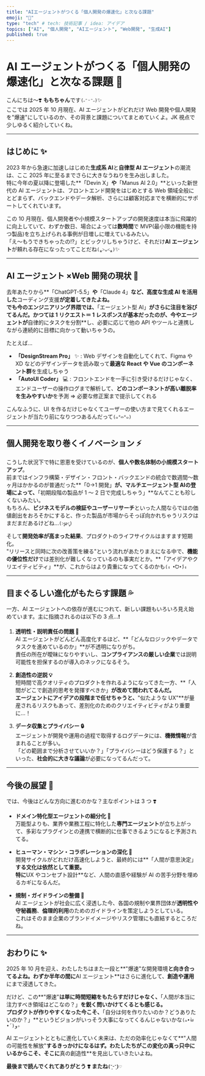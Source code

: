 ```yaml
---
title: "AIエージェントがつくる「個人開発の爆速化」と次なる課題"
emoji: "🎀"
type: "tech" # tech: 技術記事 / idea: アイデア
topics: ["AI", "個人開発", "AIエージェント", "Web開発", "生成AI"]
published: true
---
```


# AI エージェントがつくる「個人開発の爆速化」と次なる課題 🚀

こんにちは〜❣️ **ももちゃん**です`(˶ᵔᵕᵔ˶)`✨  
ここでは 2025 年 10 月現在、AI エージェントがどれだけ Web 開発や個人開発を"爆速"にしているのか、その背景と課題についてまとめていくよ。JK 視点で少しゆるく紹介していくね。

---

## はじめに ✨

2023 年から急速に加速しはじめた**生成系 AI**と**自律型 AI エージェント**の潮流は、ここ 2025 年に至るまでさらに大きなうねりを生み出しました。  
特に今年の夏以降に登場した**「Devin X」**や**「Manus AI 2.0」**といった新世代の AI エージェントは、フロントエンド開発をはじめとする Web 領域全般にとどまらず、バックエンドやデータ解析、さらには顧客対応までを横断的にサポートしてくれています。

この 10 月現在、個人開発者や小規模スタートアップの開発速度は本当に飛躍的に向上していて、わずか数日、場合によっては**数時間**で MVP(最小限の機能を持つ製品)を立ち上げられる事例が日増しに増えているみたい。  
「え〜もうできちゃったの!?」とビックリしちゃうけど、それだけ**AI エージェント**が頼れる存在になったってことだね`(⁎˃ᴗ˂⁎)`✨

---

## AI エージェント ×Web 開発の現状 🤖

去年あたりから**「ChatGPT-5.5」**や**「Claude 4」**など、高度な生成 AI を活用した**コーディング支援**が定着してきたよね。  
でも今のエンジニアリング界隈では、**「エージェント型 AI」**がさらに注目を浴びてるんだ。かつては 1 リクエスト＝ 1 レスポンスが基本だったのが、今やエージェントが**自律的にタスクを分割**し、必要に応じて他の API やツールと連携しながら連続的に目標に向かって動いちゃうの。

たとえば…

- **「DesignStream Pro」** ✨ : Web デザインを自動化してくれて、Figma や XD などのデザインデータを読み取って**最適な React や Vue のコンポーネント群**を生成しちゃう
- **「AutoUI Coder」** 💻 : フロントエンドを一手に引き受けるだけじゃなく、エンドユーザーの操作ログまで解析して、**どのコンポーネントが高い離脱率を生みやすいか**を予測 ⇒ 必要な修正案まで提示してくれる

こんなふうに、UI を作るだけじゃなくてユーザーの使い方まで見てくれるエージェントが当たり前になりつつあるんだって`(๑°⌓°๑)`

---

## 個人開発を取り巻くイノベーション ⚡

こうした状況下で特に恩恵を受けているのが、**個人や数名体制の小規模スタートアップ**。  
前まではインフラ構築・デザイン・フロント・バックエンドの統合で数週間～数ヶ月はかかるのが普通だった**「0→1 開発」**が、**マルチエージェント型 AI**の登場によって、**「初期段階の製品が 1 ～ 2 日で完成しちゃう」**なんてことも珍しくないみたい。  
もちろん、**ビジネスモデルの検証やユーザーリサーチ**といった人間ならではの価値創出をおろそかにすると、作った製品が市場からそっぽ向かれちゃうリスクはまだまだあるけどね…`(˃̥̥ω˂̥̥̥)`

そして**開発効率が高まった結果**、プロダクトのライフサイクルはますます短期化。  
"リリースと同時に次の改善策を練る"という流れがあたりまえになる中で、**機能の優位性だけ**では差別化が難しくなっているのも事実だとか。**「アイデアやクリエイティビティ」**が、これからはより貴重になってくるのかも`(ง •̀ᗜ•́)ง`

---

## 目まぐるしい進化がもたらす課題 💦

一方、AI エージェントへの依存が進むにつれて、新しい課題もいろいろ見え始めています。主に指摘されるのは以下の 3 点…❗

1. **透明性・説明責任の問題 🔎**  
   AI エージェントがどんどん高度化するほど、**「どんなロジックやデータでタスクを進めているのか」**が不透明になりがち。  
   責任の所在が曖昧になりやすいし、**コンプライアンスの厳しい企業**では説明可能性を担保するのが導入のネックになるそう。

2. **創造性の逆説 💡**  
   短時間で高クオリティのプロダクトを作れるようになってきた一方、**「人間がどこで創造的思考を発揮すべきか」**が改めて問われてるんだ。  
   エージェントにアイデアの段階まで任せちゃうと、**"似たような UX"**が量産されるリスクもあって、差別化のためのクリエイティビティがより重要に…！

3. **データ収集とプライバシー 🔒**  
   エージェントが開発や運用の過程で取得するログデータには、**機微情報**が含まれることが多い。  
   「どの範囲まで分析させていいか？」「プライバシーはどう保護する？」といった、**社会的に大きな議論**が必要になってるんだって。

---

## 今後の展望 🌱

では、今後はどんな方向に進むのかな？主なポイントは 3 つ ❣️

- **ドメイン特化型エージェントの細分化 🔧**  
  万能型よりも、業界や業務工程に特化した**専門エージェント**が立ち上がって、多彩なプラグインとの連携で横断的に仕事できるようになると予測されてる。

- **ヒューマン・マシン・コラボレーションの深化 🌟**  
  開発サイクルがどれだけ高速化しようと、最終的には**「人間が意思決定」**する文化は依然として重要。  
  特に**UX やコンセプト設計**など、人間の直感や経験が AI の苦手分野を埋めるカギになるんだ。

- **規制・ガイドラインの整備 📝**  
  AI エージェントが社会に広く浸透した今、各国の規制や業界団体が**透明性や守秘義務**、**倫理的利用**のためのガイドラインを策定しようとしている。  
  これはそのまま企業のブランドイメージやリスク管理にも直結するところだね。

---

## おわりに ✨

2025 年 10 月を迎え、わたしたちはまた一段と**"爆速"な開発環境**と向き合ってるよね。わずか半年の間に**AI エージェント**はさらに進化して、**創造や運用**にまで浸透してきた。

だけど、この**"爆速"**は単に時間短縮をもたらすだけじゃなく、**「人間が本当に注力すべき領域はどこなの？」**を鋭く問いかけてくるとも感じる。  
プロダクトが作りやすくなった今こそ、**「自分は何を作りたいのか？どうありたいのか？」**というビジョンがいっそう大事になってくるんじゃないかな`(๑•̀ㅂ•́)و✧`

AI エージェントとともに進化していく未来は、ただの効率化じゃなくて**"人間の可能性を解放"**するきっかけになるはず。わたしたちがこの変化の真っ只中にいるからこそ、そこに**真の創造性**を見出していきたいよね。

**最後まで読んでくれてありがとう ❣️ またね`(˘͈ᵕ˘͈)♡`**
